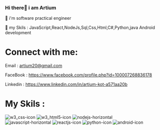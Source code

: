 ### Hi there👋 i am Artium


🔭 i'm software practical engineer

💬 my Skils : JavaScript,React,NodeJs,Sql,Css,Html,C#,Python,java Android development


# Connect with me:

Email : artium20@gmail.com

FaceBook : https://www.facebook.com/profile.php?id=100007268836178

Linkedin : https://www.linkedin.com/in/artium-kot-a571aa20b

# My Skils :
![w3_css-icon](https://user-images.githubusercontent.com/59862302/175325669-4a950809-5e21-4ad8-9212-d92175f581d7.svg) ![w3_html5-icon](https://user-images.githubusercontent.com/59862302/175325246-b85bf618-9f18-4afb-9678-75e2340439fc.svg) ![nodejs-horizontal](https://user-images.githubusercontent.com/59862302/175325896-c02b2e15-b775-4a22-80fb-a8bb0682f79f.svg) ![javascript-horizontal](https://user-images.githubusercontent.com/59862302/175326082-7a5551bf-2196-48fd-9f04-c97853191a4c.svg) ![reactjs-icon](https://user-images.githubusercontent.com/59862302/175326517-19a5ec8a-7306-40f5-a402-6f0e1c2907ab.svg) ![python-icon](https://user-images.githubusercontent.com/59862302/175326643-043dfa5f-2687-4f30-9614-eb825f46e236.svg) ![android-icon](https://user-images.githubusercontent.com/59862302/175327848-0876ddf7-d183-456d-8767-db0f9dc5132b.svg)





 






